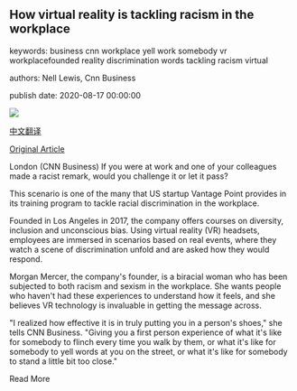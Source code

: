 ## How virtual reality is tackling racism in the workplace

keywords: business cnn workplace yell work somebody vr workplacefounded reality discrimination words tackling racism virtual

authors: Nell Lewis, Cnn Business

publish date: 2020-08-17 00:00:00

![](https://cdn.cnn.com/cnnnext/dam/assets/200812183419-vantage-point-morgan-mercer-3-super-tease.jpg)

[中文翻译](How%20virtual%20reality%20is%20tackling%20racism%20in%20the%20workplace_zh.md)

[Original Article](https://edition.cnn.com/2020/08/17/business/virtual-reality-diversity-workplace-spc-intl/index.html)

London (CNN Business) If you were at work and one of your colleagues made a racist remark, would you challenge it or let it pass?

This scenario is one of the many that US startup Vantage Point provides in its training program to tackle racial discrimination in the workplace.

Founded in Los Angeles in 2017, the company offers courses on diversity, inclusion and unconscious bias. Using virtual reality (VR) headsets, employees are immersed in scenarios based on real events, where they watch a scene of discrimination unfold and are asked how they would respond.

Morgan Mercer, the company's founder, is a biracial woman who has been subjected to both racism and sexism in the workplace. She wants people who haven't had these experiences to understand how it feels, and she believes VR technology is invaluable in getting the message across.

"I realized how effective it is in truly putting you in a person's shoes," she tells CNN Business. "Giving you a first person experience of what it's like for somebody to flinch every time you walk by them, or what it's like for somebody to yell words at you on the street, or what it's like for somebody to stand a little bit too close."

Read More